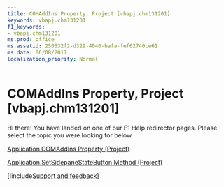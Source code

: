 ```yaml
---
title: COMAddIns Property, Project [vbapj.chm131201]
keywords: vbapj.chm131201
f1_keywords:
- vbapj.chm131201
ms.prod: office
ms.assetid: 250532f2-d329-4040-bafa-fef62740ce61
ms.date: 06/08/2017
localization_priority: Normal
---
```



# COMAddIns Property, Project [vbapj.chm131201]

Hi there! You have landed on one of our F1 Help redirector pages. Please select the topic you were looking for below.

[Application.COMAddIns Property (Project)](https://msdn.microsoft.com/library/32bf64b2-4fee-cc9f-210e-4a463d04a900%28Office.15%29.aspx)

[Application.SetSidepaneStateButton Method (Project)](https://msdn.microsoft.com/library/21603c44-d9f3-96b6-ee42-df17eb58287a%28Office.15%29.aspx)

[!include[Support and feedback](~/includes/feedback-boilerplate.md)]